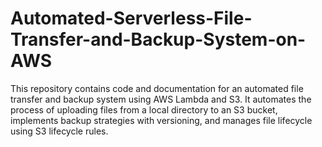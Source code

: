 # Automated-Serverless-File-Transfer-and-Backup-System-on-AWS


This repository contains code and documentation for an automated file transfer and backup system using AWS Lambda and S3. It automates the process of uploading files from a local directory to an S3 bucket, implements backup strategies with versioning, and manages file lifecycle using S3 lifecycle rules.
